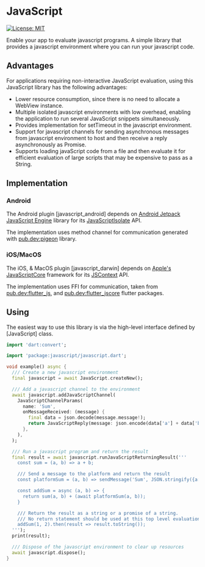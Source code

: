 # JavaScript

<p>
    <a href="https://opensource.org/licenses/MIT"><img src="https://img.shields.io/badge/license-MIT-purple.svg" alt="License: MIT"></a>
</p>

Enable your app to evaluate javascript programs. A simple library that provides a javascript environment where you can run your javascript code.

## Advantages

For applications requiring non-interactive JavaScript evaluation, using this JavaScript library has the following advantages:

- Lower resource consumption, since there is no need to allocate a WebView instance.
- Multiple isolated javascript environments with low overhead, enabling the application to run several JavaScript snippets simultaneously.
- Provides implementation for setTimeout in the javascript environment.
- Support for javascript channels for sending asynchronous messages from javascript environment to host and then receive a reply asynchronously as Promise.
- Supports loading javaScript code from a file and then evaluate it for efficient evaluation of large scripts that may be expensive to pass as a String.

## Implementation

### Android

The Android plugin [javascript_android] depends on [Android Jetpack JavaScript Engine](https://developer.android.com/reference/kotlin/androidx/javascriptengine) library for its [JavaScriptIsolate](https://developer.android.com/reference/kotlin/androidx/javascriptengine/JavaScriptIsolate) API.

The implementation uses method channel for communication generated with [pub.dev:pigeon](https://pub.dev/packages/pigeon) library.

### iOS/MacOS

The iOS, & MacOS plugin [javascript_darwin] depends on [Apple's JavaScriptCore](https://developer.apple.com/documentation/javascriptcore) framework for its [JSContext](https://developer.apple.com/documentation/javascriptcore/jscontext) API.

The implementation uses FFI for communication, taken from [pub.dev:flutter_js](https://pub.dev/packages/flutter_js), and [pub.dev:flutter_jscore](https://pub.dev/packages/flutter_jscore) flutter packages.

## Using

The easiest way to use this library is via the high-level interface defined by [JavaScript] class.

```dart
import 'dart:convert';

import 'package:javascript/javascript.dart';

void example() async {
  /// Create a new javascript environment
  final javascript = await JavaScript.createNew();

  /// Add a javascript channel to the environment
  await javascript.addJavaScriptChannel(
    JavaScriptChannelParams(
      name: 'Sum',
      onMessageReceived: (message) {
        final data = json.decode(message.message!);
        return JavaScriptReply(message: json.encode(data['a'] + data['b']));
      },
    ),
  );

  /// Run a javascript program and return the result
  final result = await javascript.runJavaScriptReturningResult('''
    const sum = (a, b) => a + b;

    /// Send a message to the platform and return the result
    const platformSum = (a, b) => sendMessage('Sum', JSON.stringify({a: 1, b: 2})).then(result => JSON.parse(result));

    const addSum = async (a, b) => {
      return sum(a, b) + (await platformSum(a, b));
    }

    /// Return the result as a string or a promise of a string.
    /// No return statement should be used at this top level evaluation.
    addSum(1, 2).then(result => result.toString());
  ''');
  print(result);

  /// Dispose of the javascript environment to clear up resources
  await javascript.dispose();
}
```